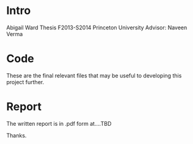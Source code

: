 
<h1>Intro</h1>

Abigail Ward
Thesis F2013-S2014
Princeton University
Advisor: Naveen Verma

<h1>Code</h1>

These are the final relevant files that may be useful to developing this project further.


<h1>Report </h1>

The written report is in .pdf form at....TBD

Thanks.

